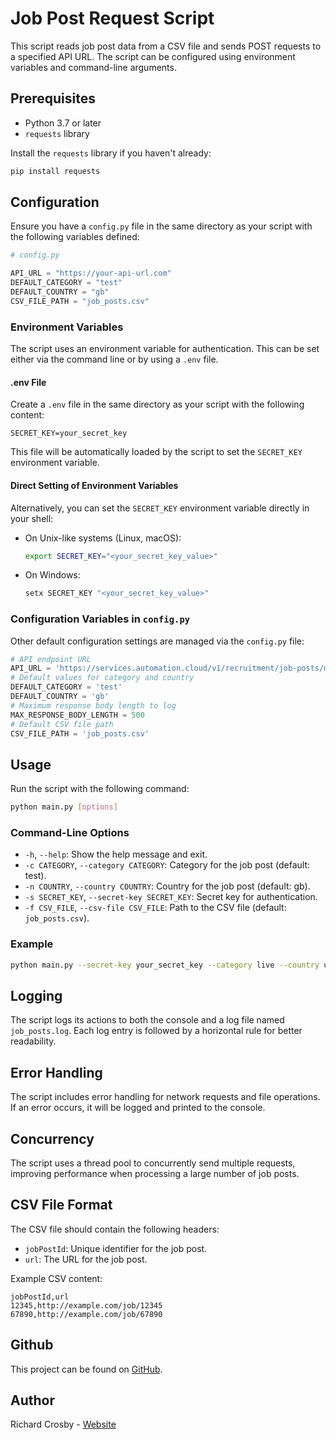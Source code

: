 # Job Post Request Script

This script reads job post data from a CSV file and sends POST requests to a specified API URL. The script can be configured using environment variables and command-line arguments.

## Prerequisites

- Python 3.7 or later
- `requests` library

Install the `requests` library if you haven't already:

```bash
pip install requests
```

## Configuration

Ensure you have a `config.py` file in the same directory as your script with the following variables defined:

```python
# config.py

API_URL = "https://your-api-url.com"
DEFAULT_CATEGORY = "test"
DEFAULT_COUNTRY = "gb"
CSV_FILE_PATH = "job_posts.csv"
```

### Environment Variables

The script uses an environment variable for authentication. This can be set either via the command line or by using a `.env` file.

#### .env File

Create a `.env` file in the same directory as your script with the following content:

```text
SECRET_KEY=your_secret_key
```

This file will be automatically loaded by the script to set the `SECRET_KEY` environment variable.

#### Direct Setting of Environment Variables

Alternatively, you can set the `SECRET_KEY` environment variable directly in your shell:

- On Unix-like systems (Linux, macOS):

    ```bash
    export SECRET_KEY="<your_secret_key_value>"
    ```

- On Windows:

    ```bash
    setx SECRET_KEY "<your_secret_key_value>"
    ```

### Configuration Variables in `config.py`

Other default configuration settings are managed via the `config.py` file:

```python
# API endpoint URL
API_URL = 'https://services.automation.cloud/v1/recruitment/job-posts/mine/'
# Default values for category and country
DEFAULT_CATEGORY = 'test'
DEFAULT_COUNTRY = 'gb'
# Maximum response body length to log
MAX_RESPONSE_BODY_LENGTH = 500
# Default CSV file path
CSV_FILE_PATH = 'job_posts.csv'
```

## Usage

Run the script with the following command:

```bash
python main.py [options]
```

### Command-Line Options

- `-h`, `--help`: Show the help message and exit.
- `-c CATEGORY`, `--category CATEGORY`: Category for the job post (default: test).
- `-n COUNTRY`, `--country COUNTRY`: Country for the job post (default: gb).
- `-s SECRET_KEY`, `--secret-key SECRET_KEY`: Secret key for authentication.
- `-f CSV_FILE`, `--csv-file CSV_FILE`: Path to the CSV file (default: `job_posts.csv`).

### Example

```bash
python main.py --secret-key your_secret_key --category live --country us --csv-file my_job_posts.csv
```

## Logging

The script logs its actions to both the console and a log file named `job_posts.log`. Each log entry is followed by a horizontal rule for better readability.

## Error Handling

The script includes error handling for network requests and file operations. If an error occurs, it will be logged and printed to the console.

## Concurrency

The script uses a thread pool to concurrently send multiple requests, improving performance when processing a large number of job posts.

## CSV File Format

The CSV file should contain the following headers:

- `jobPostId`: Unique identifier for the job post.
- `url`: The URL for the job post.

Example CSV content:

```csv
jobPostId,url
12345,http://example.com/job/12345
67890,http://example.com/job/67890
```

## Github

This project can be found on [GitHub](https://github.com/crozuk/bulkJobMining).

## Author

Richard Crosby - [Website](https://richardcrosby.co.uk)
